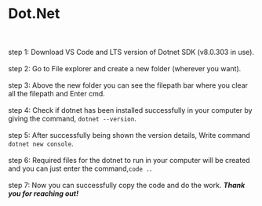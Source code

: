 <h1>Dot.Net</h1>
<br>
<br>
step 1: Download VS Code and LTS version of Dotnet SDK (v8.0.303 in use).
<br>
<br>
step 2: Go to File explorer and create a new folder (wherever you want).
<br>
<br>
step 3: Above the new folder you can see the filepath bar where you clear all the filepath and Enter cmd.
<br>
<br>
step 4: Check if dotnet has been installed successfully in your computer by giving the command, <code>dotnet --version</code>.
<br>
<br>
step 5: After successfully being shown the version details, Write command <code>dotnet new console</code>.
<br>
<br>
step 6: Required files for the dotnet to run in your computer will be created  and you can just enter the command,<code>code .</code>.
<br>
<br>
step 7: Now you can successfully copy the code and do the work. <i><b>Thank you for reaching out!</i></b>
